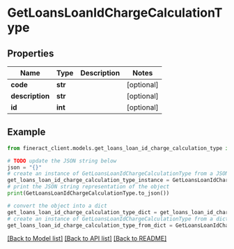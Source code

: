 # GetLoansLoanIdChargeCalculationType


## Properties

Name | Type | Description | Notes
------------ | ------------- | ------------- | -------------
**code** | **str** |  | [optional] 
**description** | **str** |  | [optional] 
**id** | **int** |  | [optional] 

## Example

```python
from fineract_client.models.get_loans_loan_id_charge_calculation_type import GetLoansLoanIdChargeCalculationType

# TODO update the JSON string below
json = "{}"
# create an instance of GetLoansLoanIdChargeCalculationType from a JSON string
get_loans_loan_id_charge_calculation_type_instance = GetLoansLoanIdChargeCalculationType.from_json(json)
# print the JSON string representation of the object
print(GetLoansLoanIdChargeCalculationType.to_json())

# convert the object into a dict
get_loans_loan_id_charge_calculation_type_dict = get_loans_loan_id_charge_calculation_type_instance.to_dict()
# create an instance of GetLoansLoanIdChargeCalculationType from a dict
get_loans_loan_id_charge_calculation_type_from_dict = GetLoansLoanIdChargeCalculationType.from_dict(get_loans_loan_id_charge_calculation_type_dict)
```
[[Back to Model list]](../README.md#documentation-for-models) [[Back to API list]](../README.md#documentation-for-api-endpoints) [[Back to README]](../README.md)



